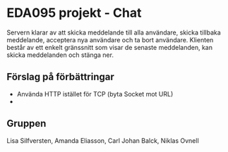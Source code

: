 # EDA095 projekt - Chat

Servern klarar av att skicka meddelande till alla användare, skicka tillbaka meddelande, acceptera nya användare och ta bort användare.
Klienten består av ett enkelt gränssnitt som visar de senaste meddelanden, kan skicka meddelanden och stänga ner.

## Förslag på förbättringar
 - Använda HTTP istället för TCP (byta Socket mot URL)
 - 

## Gruppen
Lisa Silfversten, Amanda Eliasson, Carl Johan Balck, Niklas Ovnell

